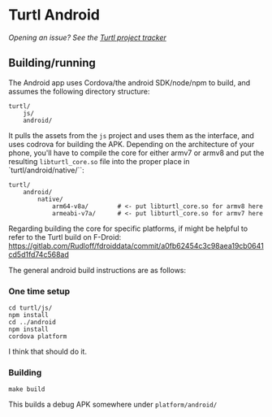 Turtl Android
=============

_Opening an issue? See the [Turtl project tracker](https://github.com/turtl/project-tracker/issues)_

## Building/running

The Android app uses Cordova/the android SDK/node/npm to build, and assumes the following directory structure:

```
turtl/
    js/
    android/
```

It pulls the assets from the `js` project and uses them as the interface, and uses codrova for building the APK. Depending on the architecture of your phone, you'll have to compile the core for either armv7 or armv8 and put the resulting `libturtl_core.so` file into the proper place in `turtl/android/native/``:

```
turtl/
    android/
        native/
            arm64-v8a/        # <- put libturtl_core.so for armv8 here
            armeabi-v7a/      # <- put libturtl_core.so for armv7 here
```

Regarding building the core for specific platforms, if might be helpful to refer to the Turtl build on F-Droid: https://gitlab.com/Rudloff/fdroiddata/commit/a0fb62454c3c98aea19cb0641cd5d1fd74c568ad

The general android build instructions are as follows:

### One time setup

```
cd turtl/js/
npm install
cd ../android
npm install
cordova platform
```

I think that should do it.

### Building

```
make build
```

This builds a debug APK somewhere under `platform/android/`


